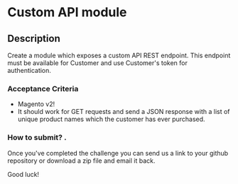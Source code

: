 # Custom API module

## Description

Create a module which exposes a custom API REST endpoint. This endpoint must be available for Customer and use Customer's token for authentication.

### Acceptance Criteria

* Magento v2!
* It should work for GET requests and send a JSON response with a list of unique product names which the customer has ever purchased.

### How to submit? . 

Once you've completed the challenge you can send us a link to your github repository or download a zip file and email it back. 

Good luck! 






